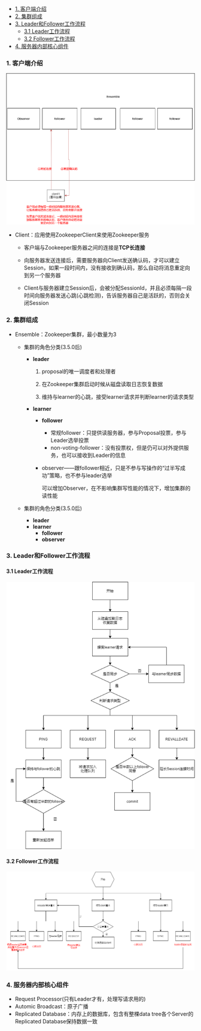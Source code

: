- [1. 客户端介绍](#1-客户端介绍)
- [2. 集群组成](#2-集群组成)
- [3. Leader和Follower工作流程](#3-leader和follower工作流程)
  - [3.1 Leader工作流程](#31-leader工作流程)
  - [3.2 Follower工作流程](#32-follower工作流程)
- [4. 服务器内部核心组件](#4-服务器内部核心组件)



### 1. 客户端介绍

![1](../p/1.png)

* Client：应用使用ZookeeperClient来使用Zookeeper服务

  * 客户端与Zookeeper服务器之间的连接是**TCP长连接**

  * 向服务器发送连接后，需要服务器向Client发送确认码，才可以建立Session，如果一段时间内，没有接收到确认码，那么自动将消息重定向到另一个服务器
  * Client与服务器建立Session后，会被分配SessionId，并且必须每隔一段时间向服务器发送心跳(心跳检测)，告诉服务器自己是活跃的，否则会关闭Session





### 2. 集群组成

* Ensemble：Zookeeper集群，最小数量为3
  * 集群的角色分类(3.5.0后)
    * **leader**
    
      1. proposal的唯一调度者和处理者
    
      2. 在Zookeeper集群启动时候从磁盘读取日志恢复数据
      3. 维持与learner的心跳，接受learner请求并判断learner的请求类型
    
    * **learner**
    
      * **follower**
    
        * 常规follower：只提供读服务器，参与Proposal投票，参与Leader选举投票
        * non-voting-follower：没有投票权，但是仍可以对外提供服务，也可以接收到Leader的信息
    
      * observer——跟follower相近，只是不参与写操作的“过半写成功”策略，也不参与leader选举
    
        可以增加Observer，在不影响集群写性能的情况下，增加集群的读性能
    
  * 集群的角色分类(3.5.0后)
  
    * **leader**
    * **learner**
      * **follower**
      * **observer**

### 3. Leader和Follower工作流程

#### 3.1 Leader工作流程

![leader工作流程](../p/leader工作流程.png)



#### 3.2 Follower工作流程

![follower工作流程](../p/follower工作流程.png)



### 4. 服务器内部核心组件

* Request Processor(只有Leader才有，处理写请求用的)
* Automic Broadcast：原子广播
* Replicated Database：内存上的数据库，包含有整棵data tree各个Server的Replicated Database保持数据一致

